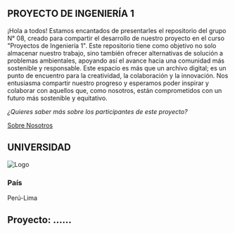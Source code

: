 ## PROYECTO DE INGENIERÍA 1

¡Hola a todos! Estamos encantados de presentarles el repositorio del grupo N° 08, creado para compartir el desarrollo de nuestro proyecto en el curso "Proyectos de Ingeniería 1". Este repositorio tiene como objetivo no solo almacenar nuestro trabajo, sino también ofrecer alternativas de solución a problemas ambientales, apoyando así el avance hacia una comunidad más sostenible y responsable. Este espacio es más que un archivo digital; es un punto de encuentro para la creatividad, la colaboración y la innovación. Nos entusiasma compartir nuestro progreso y esperamos poder inspirar y colaborar con aquellos que, como nosotros, están comprometidos con un futuro más sostenible y equitativo.

*¿Quieres saber más sobre los participantes de este proyecto?*

[Sobre Nosotros](https://github.com/Liz-30/PROYECTO-DE-INGENIER-A-1-/blob/0586cdc6f0a6a6531d173b4cf09e9cc3e5b03793/PI_1/Entregables/1.-%20Sobre_Nosotros.md)

## UNIVERSIDAD
![Logo](<https://github.com/Liz-30/PROYECTO-DE-INGENIER-A-1-/blob/main/Carpetas_del_Proyecto/Imagenes/A-Carpeta%20de%20presentaci%C3%B3n1/Logo_cayetano.jpeg>)


### País
Perú-Lima

## Proyecto: ......
